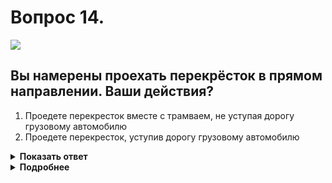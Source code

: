 # Вопрос 14.

![](https://s.drom.ru/i24227/pdd/tickets/2016/1542608963.jpg)

## Вы намерены проехать перекрёсток в прямом направлении. Ваши действия?

1. Проедете перекресток вместе с трамваем, не уступая дорогу грузовому автомобилю
2. Проедете перекресток, уступив дорогу грузовому автомобилю

<details>
<summary><b>Показать ответ</b></summary>
Правильный ответ: 2
</details>
<details>
<summary><b>Подробнее</b></summary>
Перекрёсток равнозначный. Трамвай на равнозначных перекрёстках имеет преимущество перед безрельсовыми транспортными средствами независимо от его дальнейшего направления движения. Безрельсовые транспортные средства руководствуются между собой «правилом правой руки», т.е. у кого помеха справа, тот и уступает дорогу. У Вас помеха справа – уступаете дорогу грузовику.
(Пункт 13.11 ПДД)
</details>